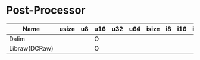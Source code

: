 # Post-Processor

| Name          | usize | u8  | u16 | u32 | u64 | isize | i8  | i16 | i32 | i64 | f32 | f64 |
| ------------- | ----- | --- | --- | --- | --- | ----- | --- | --- | --- | --- | --- | --- |
| Dalim         |       |     | O   |     |     |       |     |     |     |     | O   |     |
| Libraw(DCRaw) |       |     | O   |     |     |       |     |     |     |     |     |     |
